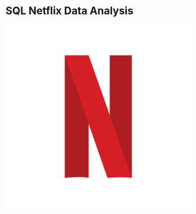 # SQL Netflix Data Analysis

![Netflix Logo](https://github.com/Sumitiwari967/SQL-Netflix-Project/blob/main/netflix-logo-transparent-free-png.webp)
